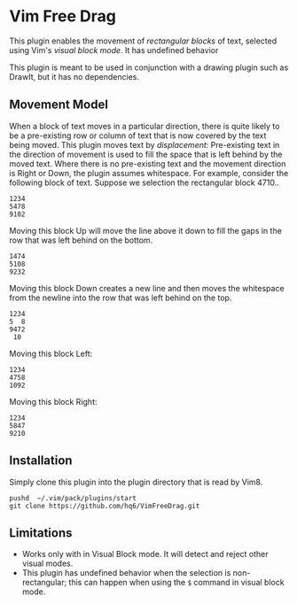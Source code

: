 # Vim Free Drag

This plugin enables the movement of *rectangular blocks* of text, selected
using Vim's *visual block mode*. It has undefined behavior 

This plugin is meant to be used in conjunction with a drawing plugin such as
DrawIt, but it has no dependencies.

## Movement Model

When a block of text moves in a particular direction, there is quite likely to
be a pre-existing row or column of text that is now covered by the text being
moved. This plugin moves text by _displacement_: Pre-existing text in the
direction of movement is used to fill the space that is left behind by the
moved text. Where there is no pre-existing text and the movement direction is
Right or Down, the plugin assumes whitespace. For example, consider the
following block of text. Suppose we selection the rectangular block 4710..

```
1234
5478
9102
```

Moving this block Up will move the line above it down to fill the gaps in the
row that was left behind on the bottom.

```
1474
5108
9232
```

Moving this block Down creates a new line and then moves the whitespace from
the newline into the row that was left behind on the top.
```
1234
5  8
9472
 10
```

Moving this block Left:
```
1234
4758
1092
```
Moving this block Right:
```
1234
5847
9210
```

## Installation

Simply clone this plugin into the plugin directory that is read by Vim8.

```
pushd  ~/.vim/pack/plugins/start
git clone https://github.com/hq6/VimFreeDrag.git
```

## Limitations
 * Works only with in Visual Block mode. It will detect and reject other visual
   modes.
 * This plugin has undefined behavior when the selection is non-rectangular;
   this can happen when using the `$` command in visual block mode.
